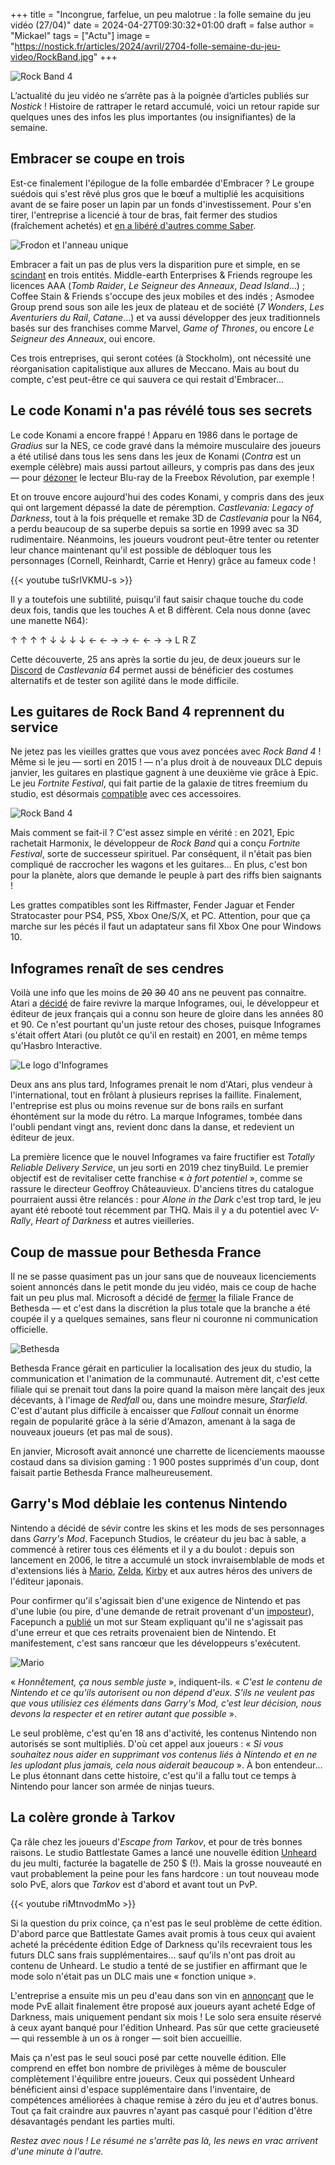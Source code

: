 +++
title = "Incongrue, farfelue, un peu malotrue : la folle semaine du jeu vidéo (27/04)"
date = 2024-04-27T09:30:32+01:00
draft = false
author = "Mickael"
tags = ["Actu"]
image = "https://nostick.fr/articles/2024/avril/2704-folle-semaine-du-jeu-video/RockBand.jpg"
+++

![Rock Band 4](RockBand.jpg "Un week-end qui va faire du bruit.")

L’actualité du jeu vidéo ne s’arrête pas à la poignée d’articles publiés sur *Nostick* ! Histoire de rattraper le retard accumulé, voici un retour rapide sur quelques unes des infos les plus importantes (ou insignifiantes) de la semaine.

## Embracer se coupe en trois

Est-ce finalement l'épilogue de la folle embardée d'Embracer ? Le groupe suédois qui s'est rêvé plus gros que le bœuf a multiplié les acquisitions avant de se faire poser un lapin par un fonds d'investissement. Pour s'en tirer, l'entreprise a licencié à tour de bras, fait fermer des studios (fraîchement achetés) et [en a libéré d'autres comme Saber](https://nostick.fr/articles/2024/mars/1403_saberinteractive/).

![Frodon et l'anneau unique](frodo.jpg "L'anneau unique a définitivement corrompu Embracer.")

Embracer a fait un pas de plus vers la disparition pure et simple, en se [scindant](https://embracer.com/releases/embracer-group-announces-its-intention-to-transform-into-three-standalone-publicly-listed-entities-at-nasdaq-stockholm/) en trois entités. Middle-earth Enterprises & Friends regroupe les licences AAA (*Tomb Raider*, *Le Seigneur des Anneaux*, *Dead Island*…) ; Coffee Stain & Friends s'occupe des jeux mobiles et des indés ; Asmodee Group prend sous son aile les jeux de plateau et de société (*7 Wonders*, *Les Aventuriers du Rail*, *Catane*…) et va aussi développer des jeux traditionnels basés sur des franchises comme Marvel, *Game of Thrones*, ou encore *Le Seigneur des Anneaux*, oui encore.

Ces trois entreprises, qui seront cotées (à Stockholm), ont nécessité une réorganisation capitalistique aux allures de Meccano. Mais au bout du compte, c'est peut-être ce qui sauvera ce qui restait d'Embracer…

## Le code Konami n'a pas révélé tous ses secrets

Le code Konami a encore frappé ! Apparu en 1986 dans le portage de *Gradius* sur la NES, ce code gravé dans la mémoire musculaire des joueurs a été utilisé dans tous les sens dans les jeux de Konami (*Contra* est un exemple célèbre) mais aussi partout ailleurs, y compris pas dans des jeux — pour [dézoner](https://www.universfreebox.com/article/15276/Le-lecteur-Blu-ray-de-la-Freebox-Revolution-devient-multizone) le lecteur Blu-ray de la Freebox Révolution, par exemple !

Et on trouve encore aujourd'hui des codes Konami, y compris dans des jeux qui ont largement dépassé la date de péremption. *Castlevania: Legacy of Darkness*, tout à la fois préquelle et remake 3D de *Castlevania* pour la N64, a perdu beaucoup de sa superbe depuis sa sortie en 1999 avec sa 3D rudimentaire. Néanmoins, les joueurs voudront peut-être tenter ou retenter leur chance maintenant qu'il est possible de débloquer tous les personnages (Cornell, Reinhardt, Carrie et Henry) grâce au fameux code !

{{< youtube tuSrIVKMU-s >}} 

Il y a toutefois une subtilité, puisqu'il faut saisir chaque touche du code deux fois, tandis que les touches A et B diffèrent. Cela nous donne (avec une manette N64):

↑ ↑ ↑ ↑ ↓ ↓ ↓ ↓ ← ← → → ← ← → → L R Z

Cette découverte, 25 ans après la sortie du jeu, de deux joueurs sur le [Discord](https://discord.com/invite/NUtgg7Kyhh) de *Castlevania 64* permet aussi de bénéficier des costumes alternatifs et de tester son agilité dans le mode difficile.

## Les guitares de Rock Band 4 reprennent du service

Ne jetez pas les vieilles grattes que vous avez poncées avec *Rock Band 4* ! Même si le jeu — sorti en 2015 ! — n'a plus droit à de nouveaux DLC depuis janvier, les guitares en plastique gagnent à une deuxième vie grâce à Epic. Le jeu *Fortnite Festival*, qui fait partie de la galaxie de titres freemium du studio, est désormais [compatible](https://www.fortnite.com/news/fortnite-festival-season-3-features-billie-eilish) avec ces accessoires.

![Rock Band 4](rockband4.jpg "Stairway to Fortnite.")

Mais comment se fait-il ? C'est assez simple en vérité : en 2021, Epic rachetait Harmonix, le développeur de *Rock Band* qui a conçu *Fortnite Festival*, sorte de successeur spirituel. Par conséquent, il n'était pas bien compliqué de raccrocher les wagons et les guitares… En plus, c'est bon pour la planète, alors que demande le peuple à part des riffs bien saignants !

Les grattes compatibles sont les Riffmaster, Fender Jaguar et Fender Stratocaster pour PS4, PS5, Xbox One/S/X, et PC. Attention, pour que ça marche sur les pécés il faut un adaptateur sans fil Xbox One pour Windows 10.

## Infogrames renaît de ses cendres

Voilà une info que les moins de ~~20~~ ~~30~~ 40 ans ne peuvent pas connaitre. Atari a [décidé](https://atari.com/pages/infogrames) de faire revivre la marque Infogrames, oui, le développeur et éditeur de jeux français qui a connu son heure de gloire dans les années 80 et 90. Ce n'est pourtant qu'un juste retour des choses, puisque Infogrames s'était offert Atari (ou plutôt ce qu'il en restait) en 2001, en même temps qu'Hasbro Interactive.

![Le logo d'Infogrames](infogrames.jpg "Le tatou d'Infogrames n'a pas pris une ride.")

Deux ans ans plus tard, Infogrames prenait le nom d'Atari, plus vendeur à l'international, tout en frôlant à plusieurs reprises la faillite. Finalement, l'entreprise est plus ou moins revenue sur de bons rails en surfant éhontément sur la mode du rétro. La marque Infogrames, tombée dans l'oubli pendant vingt ans, revient donc dans la danse, et redevient un éditeur de jeux.

La première licence que le nouvel Infogrames va faire fructifier est *Totally Reliable Delivery Service*, un jeu sorti en 2019 chez tinyBuild. Le premier objectif est de revitaliser cette franchise « *à fort potentiel* », comme se rassure le directeur Geoffroy Châteauvieux. D'anciens titres du catalogue pourraient aussi être relancés : pour *Alone in the Dark* c'est trop tard, le jeu ayant été rebooté tout récemment par THQ. Mais il y a du potentiel avec *V-Rally*, *Heart of Darkness* et autres vieilleries.

## Coup de massue pour Bethesda France

Il ne se passe quasiment pas un jour sans que de nouveaux licenciements soient annoncés dans le petit monde du jeu vidéo, mais ce coup de hache fait un peu plus mal. Microsoft a décidé de [fermer](https://www.bfmtv.com/tech/gaming/promesses-non-tenues-plongee-dans-la-fermeture-surprise-de-bethesda-france-fallout-the-elder-scrolls_AV-202404230448.html) la filiale France de Bethesda — et c'est dans la discrétion la plus totale que la branche a été coupée il y a quelques semaines, sans fleur ni couronne ni communication officielle.

![Bethesda](bethesda.jpg "")

Bethesda France gérait en particulier la localisation des jeux du studio, la communication et l'animation de la communauté. Autrement dit, c'est cette filiale qui se prenait tout dans la poire quand la maison mère lançait des jeux décevants, à l'image de *Redfall* ou, dans une moindre mesure, *Starfield*. C'est d'autant plus difficile à encaisser que *Fallout* connait un énorme regain de popularité grâce à la série d'Amazon, amenant à la saga de nouveaux joueurs (et pas mal de sous).

En janvier, Microsoft avait annoncé une charrette de licenciements maousse costaud dans sa division gaming : 1 900 postes supprimés d'un coup, dont faisait partie Bethesda France malheureusement.

## Garry's Mod déblaie les contenus Nintendo

Nintendo a décidé de sévir contre les skins et les mods de ses personnages dans *Garry's Mod*. Facepunch Studios, le créateur du jeu bac à sable, a commencé à retirer tous ces éléments et il y a du boulot : depuis son lancement en 2006, le titre a accumulé un stock invraisemblable de mods et d'extensions liés à [Mario](https://steamcommunity.com/workshop/browse/?appid=4000&searchtext=mario&browsesort=trend&section=readytouseitems&created_date_range_filter_start=0&created_date_range_filter_end=0&updated_date_range_filter_start=0&updated_date_range_filter_end=0&actualsort=trend&p=1&days=-1), [Zelda](https://steamcommunity.com/workshop/browse/?appid=4000&searchtext=zelda&childpublishedfileid=0&browsesort=trend&section=readytouseitems&created_date_range_filter_start=0&created_date_range_filter_end=0&updated_date_range_filter_start=0&updated_date_range_filter_end=0), [Kirby](https://steamcommunity.com/workshop/browse/?appid=4000&searchtext=kirby&childpublishedfileid=0&browsesort=trend&section=readytouseitems&created_date_range_filter_start=0&created_date_range_filter_end=0&updated_date_range_filter_start=0&updated_date_range_filter_end=0) et aux autres héros des univers de l'éditeur japonais.

Pour confirmer qu'il s'agissait bien d'une exigence de Nintendo et pas d'une lubie (ou pire, d'une demande de retrait provenant d'un [imposteur](https://torrentfreak.com/nintendo-vs-garrys-mod-dissecting-the-fake-domain-behind-all-the-chaos-240426/)), Facepunch a [publié](https://store.steampowered.com/news/app/4000/view/4200245595694413052) un mot sur Steam expliquant qu'il ne s'agissait pas d'une erreur et que ces retraits provenaient bien de Nintendo. Et manifestement, c'est sans rancœur que les développeurs s'exécutent.

![Mario](mario.jpg "Un des innombrables mod de Zelda dans Garry's Mod.")

« *Honnêtement, ça nous semble juste* », indiquent-ils. « *C'est le contenu de Nintendo et ce qu'ils autorisent ou non dépend d'eux. S'ils ne veulent pas que vous utilisiez ces éléments dans Garry's Mod, c'est leur décision, nous devons la respecter et en retirer autant que possible* ».

Le seul problème, c'est qu'en 18 ans d'activité, les contenus Nintendo non autorisés se sont multipliés. D'où cet appel aux joueurs : « *Si vous souhaitez nous aider en supprimant vos contenus liés à Nintendo et en ne les uplodant plus jamais, cela nous aiderait beaucoup* ». À bon entendeur… Le plus étonnant dans cette histoire, c'est qu'il a fallu tout ce temps à Nintendo pour lancer son armée de ninjas tueurs.

## La colère gronde à Tarkov

Ça râle chez les joueurs d'*Escape from Tarkov*, et pour de très bonnes raisons. Le studio Battlestate Games a lancé une nouvelle édition [Unheard](https://www.escapefromtarkov.com/preorder-page) du jeu multi, facturée la bagatelle de 250 $ (!). Mais la grosse nouveauté en vaut probablement la peine pour les fans hardcore : un tout nouveau mode solo PvE, alors que *Tarkov* est d'abord et avant tout un PvP.

{{< youtube riMtnvodmMo >}} 

Si la question du prix coince, ça n'est pas le seul problème de cette édition. D'abord parce que Battlestate Games avait promis à tous ceux qui avaient acheté la précédente édition Edge of Darkness qu'ils recevraient tous les futurs DLC sans frais supplémentaires… sauf qu'ils n'ont pas droit au contenu de Unheard. Le studio a tenté de se justifier en affirmant que le mode solo n'était pas un DLC mais une « fonction unique ».

L'entreprise a ensuite mis un peu d'eau dans son vin en [annonçant](https://www.reddit.com/r/EscapefromTarkov/comments/1cdg9cu/the_update_regarding_eod_edition/) que le mode PvE allait finalement être proposé aux joueurs ayant acheté Edge of Darkness, mais uniquement pendant six mois ! Le solo sera ensuite réservé à ceux ayant banqué pour l'édition Unheard. Pas sûr que cette gracieuseté — qui ressemble à un os à ronger — soit bien accueillie.

Mais ça n'est pas le seul souci posé par cette nouvelle édition. Elle comprend en effet bon nombre de privilèges à même de bousculer complètement l'équilibre entre joueurs. Ceux qui possèdent Unheard bénéficient ainsi d'espace supplémentaire dans l'inventaire, de compétences améliorées à chaque remise à zéro du jeu et d'autres bonus. Tout ça fait craindre aux pauvres n'ayant pas casqué pour l'édition d'être désavantagés pendant les parties multi.

*Restez avec nous ! Le résumé ne s'arrête pas là, les news en vrac arrivent d'une minute à l'autre.*

